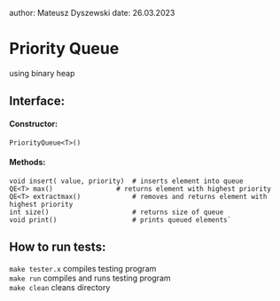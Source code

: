 author: Mateusz Dyszewski
date: 26.03.2023
# Priority Queue
using binary heap

## Interface:
#### Constructor:

	PriorityQueue<T>()
#### Methods:
	void insert( value, priority)  # inserts element into queue
	QE<T> max() 		       # returns element with highest priority
	QE<T> extractmax()             # removes and returns element with highest priority
	int size()                     # returns size of queue
	void print()                   # prints queued elements`
## How to run tests:
`make tester.x` compiles testing program  
`make run` compiles and runs testing program  
`make clean` cleans directory  
